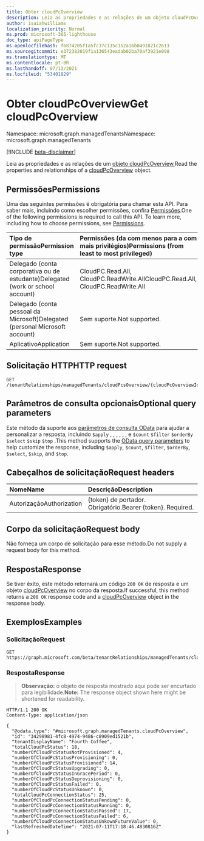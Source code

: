 ```yaml
---
title: Obter cloudPcOverview
description: Leia as propriedades e as relações de um objeto cloudPcOverview.
author: isaiahwilliams
localization_priority: Normal
ms.prod: microsoft-365-lighthouse
doc_type: apiPageType
ms.openlocfilehash: f6874205f1a5fc37c135c152a16b0491821c2613
ms.sourcegitcommit: e372382019f1a136543eadab02ba70af3921e098
ms.translationtype: MT
ms.contentlocale: pt-BR
ms.lasthandoff: 07/13/2021
ms.locfileid: "53401929"
---
```

# <a name="get-cloudpcoverview"></a><span data-ttu-id="fea6c-103">Obter cloudPcOverview</span><span class="sxs-lookup"><span data-stu-id="fea6c-103">Get cloudPcOverview</span></span>
<span data-ttu-id="fea6c-104">Namespace: microsoft.graph.managedTenants</span><span class="sxs-lookup"><span data-stu-id="fea6c-104">Namespace: microsoft.graph.managedTenants</span></span>

[!INCLUDE [beta-disclaimer](../../includes/beta-disclaimer.md)]

<span data-ttu-id="fea6c-105">Leia as propriedades e as relações de um [objeto cloudPcOverview.](../resources/managedtenants-cloudpcoverview.md)</span><span class="sxs-lookup"><span data-stu-id="fea6c-105">Read the properties and relationships of a [cloudPcOverview](../resources/managedtenants-cloudpcoverview.md) object.</span></span>

## <a name="permissions"></a><span data-ttu-id="fea6c-106">Permissões</span><span class="sxs-lookup"><span data-stu-id="fea6c-106">Permissions</span></span>
<span data-ttu-id="fea6c-p101">Uma das seguintes permissões é obrigatória para chamar esta API. Para saber mais, incluindo como escolher permissões, confira [Permissões](/graph/permissions-reference).</span><span class="sxs-lookup"><span data-stu-id="fea6c-p101">One of the following permissions is required to call this API. To learn more, including how to choose permissions, see [Permissions](/graph/permissions-reference).</span></span>

|<span data-ttu-id="fea6c-109">Tipo de permissão</span><span class="sxs-lookup"><span data-stu-id="fea6c-109">Permission type</span></span>|<span data-ttu-id="fea6c-110">Permissões (da com menos para a com mais privilégios)</span><span class="sxs-lookup"><span data-stu-id="fea6c-110">Permissions (from least to most privileged)</span></span>|
|:---|:---|
|<span data-ttu-id="fea6c-111">Delegado (conta corporativa ou de estudante)</span><span class="sxs-lookup"><span data-stu-id="fea6c-111">Delegated (work or school account)</span></span>|<span data-ttu-id="fea6c-112">CloudPC.Read.All, CloudPC.ReadWrite.All</span><span class="sxs-lookup"><span data-stu-id="fea6c-112">CloudPC.Read.All, CloudPC.ReadWrite.All</span></span>|
|<span data-ttu-id="fea6c-113">Delegado (conta pessoal da Microsoft)</span><span class="sxs-lookup"><span data-stu-id="fea6c-113">Delegated (personal Microsoft account)</span></span>|<span data-ttu-id="fea6c-114">Sem suporte.</span><span class="sxs-lookup"><span data-stu-id="fea6c-114">Not supported.</span></span>|
|<span data-ttu-id="fea6c-115">Aplicativo</span><span class="sxs-lookup"><span data-stu-id="fea6c-115">Application</span></span>|<span data-ttu-id="fea6c-116">Sem suporte.</span><span class="sxs-lookup"><span data-stu-id="fea6c-116">Not supported.</span></span>|

## <a name="http-request"></a><span data-ttu-id="fea6c-117">Solicitação HTTP</span><span class="sxs-lookup"><span data-stu-id="fea6c-117">HTTP request</span></span>

<!-- {
  "blockType": "ignored"
}
-->
``` http
GET /tenantRelationships/managedTenants/cloudPcsOverview/{cloudPcOverviewId}
```

## <a name="optional-query-parameters"></a><span data-ttu-id="fea6c-118">Parâmetros de consulta opcionais</span><span class="sxs-lookup"><span data-stu-id="fea6c-118">Optional query parameters</span></span>
<span data-ttu-id="fea6c-119">Este método dá suporte aos [parâmetros de consulta OData](/graph/query-parameters) para ajudar a personalizar a resposta, incluindo `$apply` , , , , , , e `$count` `$filter` `$orderBy` `$select` `$skip` `$top` .</span><span class="sxs-lookup"><span data-stu-id="fea6c-119">This method supports the [OData query parameters](/graph/query-parameters) to help customize the response, including `$apply`, `$count`, `$filter`, `$orderBy`, `$select`, `$skip`, and `$top`.</span></span>

## <a name="request-headers"></a><span data-ttu-id="fea6c-120">Cabeçalhos de solicitação</span><span class="sxs-lookup"><span data-stu-id="fea6c-120">Request headers</span></span>
|<span data-ttu-id="fea6c-121">Nome</span><span class="sxs-lookup"><span data-stu-id="fea6c-121">Name</span></span>|<span data-ttu-id="fea6c-122">Descrição</span><span class="sxs-lookup"><span data-stu-id="fea6c-122">Description</span></span>|
|:---|:---|
|<span data-ttu-id="fea6c-123">Autorização</span><span class="sxs-lookup"><span data-stu-id="fea6c-123">Authorization</span></span>|<span data-ttu-id="fea6c-p102">{token} de portador. Obrigatório.</span><span class="sxs-lookup"><span data-stu-id="fea6c-p102">Bearer {token}. Required.</span></span>|

## <a name="request-body"></a><span data-ttu-id="fea6c-126">Corpo da solicitação</span><span class="sxs-lookup"><span data-stu-id="fea6c-126">Request body</span></span>
<span data-ttu-id="fea6c-127">Não forneça um corpo de solicitação para esse método.</span><span class="sxs-lookup"><span data-stu-id="fea6c-127">Do not supply a request body for this method.</span></span>

## <a name="response"></a><span data-ttu-id="fea6c-128">Resposta</span><span class="sxs-lookup"><span data-stu-id="fea6c-128">Response</span></span>

<span data-ttu-id="fea6c-129">Se tiver êxito, este método retornará um código `200 OK` de resposta e um objeto [cloudPcOverview](../resources/managedtenants-cloudpcoverview.md) no corpo da resposta.</span><span class="sxs-lookup"><span data-stu-id="fea6c-129">If successful, this method returns a `200 OK` response code and a [cloudPcOverview](../resources/managedtenants-cloudpcoverview.md) object in the response body.</span></span>

## <a name="examples"></a><span data-ttu-id="fea6c-130">Exemplos</span><span class="sxs-lookup"><span data-stu-id="fea6c-130">Examples</span></span>

### <a name="request"></a><span data-ttu-id="fea6c-131">Solicitação</span><span class="sxs-lookup"><span data-stu-id="fea6c-131">Request</span></span>
<!-- {
  "blockType": "request",
  "name": "get_cloudpcoverview"
}
-->
``` http
GET https://graph.microsoft.com/beta/tenantRelationships/managedTenants/cloudPcsOverview/{cloudPcOverviewId}
```


### <a name="response"></a><span data-ttu-id="fea6c-132">Resposta</span><span class="sxs-lookup"><span data-stu-id="fea6c-132">Response</span></span>
><span data-ttu-id="fea6c-133">**Observação:** o objeto de resposta mostrado aqui pode ser encurtado para legibilidade.</span><span class="sxs-lookup"><span data-stu-id="fea6c-133">**Note:** The response object shown here might be shortened for readability.</span></span>
<!-- {
  "blockType": "response",
  "truncated": true,
  "@odata.type": "microsoft.graph.managedTenants.cloudPcOverview"
}
-->
``` http
HTTP/1.1 200 OK
Content-Type: application/json

{
  "@odata.type": "#microsoft.graph.managedTenants.cloudPcOverview",
  "id": "34298981-4fc8-4974-9486-c8909ed1521b",
  "tenantDisplayName": "Fourth Coffee",
  "totalCloudPcStatus": 18,
  "numberOfCloudPcStatusNotProvisioned": 4,
  "numberOfCloudPcStatusProvisioning": 0,
  "numberOfCloudPcStatusProvisioned": 14,
  "numberOfCloudPcStatusUpgrading": 0,
  "numberOfCloudPcStatusInGracePeriod": 0,
  "numberOfCloudPcStatusDeprovisioning": 0,
  "numberOfCloudPcStatusFailed": 0,
  "numberOfCloudPcStatusUnknown": 0,
  "totalCloudPcConnectionStatus": 25,
  "numberOfCloudPcConnectionStatusPending": 0,
  "numberOfCloudPcConnectionStatusRunning": 0,
  "numberOfCloudPcConnectionStatusPassed": 17,
  "numberOfCloudPcConnectionStatusFailed": 6,
  "numberOfCloudPcConnectionStatusUnkownFutureValue": 0,
  "lastRefreshedDateTime": "2021-07-11T17:18:46.4830816Z"
}
```
